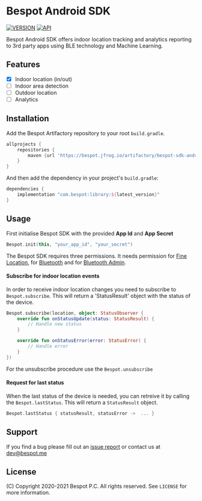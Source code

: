 # Bespot Android SDK

[![VERSION](https://img.shields.io/badge/VERSION-0.0.2-green)](#)
[![API](https://img.shields.io/badge/API-21%2B-brightgreen.svg?style=flat)](#)

Bespot Android SDK offers indoor location tracking and analytics reporting to 3rd party apps using BLE technology and Machine Learning.

## Features

- [x] Indoor location (in/out)
- [ ] Indoor area detection
- [ ] Outdoor location
- [ ] Analytics

## Installation

Add the Bespot Artifactory repository to your root `build.gradle`.

```gradle
allprojects {
    repositories {
        maven {url 'https://bespot.jfrog.io/artifactory/bespot-sdk-android/'}
    }
}
```

And then add the dependency in your project's `build.gradle`:

```gradle
dependencies {
    implementation "com.bespot:library:${latest_version}"
}
```

## Usage

First initialise Bespot SDK with the provided **App Id** and **App Secret**
```kotlin
Bespot.init(this, "your_app_id", "your_secret")
```

The Bespot SDK requires three permissions. It needs permission for [Fine Location](https://developer.android.com/reference/android/Manifest.permission#ACCESS_FINE_LOCATION), for [Bluetooth](https://developer.android.com/reference/android/Manifest.permission#BLUETOOTH) and for [Bluetooth Admin](https://developer.android.com/reference/android/Manifest.permission#BLUETOOTH_ADMIN). 

#### Subscribe for indoor location events

In order to receive indoor location changes you need to subscribe to `Bespot.subscribe`. This will return a 'StatusResult' object with the status of the device.

```kotlin
Bespot.subscribe(location, object: StatusObserver {
    override fun onStatusUpdate(status: StatusResult) {
        // Handle new status
    }

    override fun onStatusError(error: StatusError) {
        // Handle error
    }
})
```

For the unsubscribe procedure use the `Bespot.unsubscribe`

#### Request for last status

When the last status of the device is needed, you can retreive it by calling the `Bespot.lastStatus`. This will return a `StatusResult` object.

```kotlin
Bespot.lastStatus { statusResult, statusError ->  ... }
```

## Support

If you find a bug please fill out an [issue report](https://gitlab.com/bespot/bespot-sdk-android-release/-/issues) or contact us at [dev@bespot.me](dev@bespot.me)

## License

(C) Copyright 2020-2021 Bespot P.C. All rights reserved. See `LICENSE` for more information.
